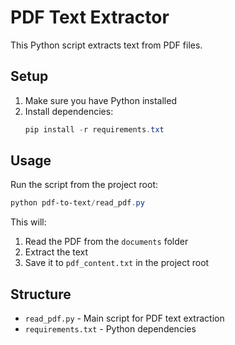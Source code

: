 # PDF Text Extractor

This Python script extracts text from PDF files.

## Setup

1. Make sure you have Python installed
2. Install dependencies:
   ```powershell
   pip install -r requirements.txt
   ```

## Usage

Run the script from the project root:
```powershell
python pdf-to-text/read_pdf.py
```

This will:
1. Read the PDF from the `documents` folder
2. Extract the text
3. Save it to `pdf_content.txt` in the project root

## Structure

- `read_pdf.py` - Main script for PDF text extraction
- `requirements.txt` - Python dependencies
